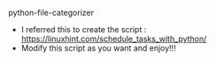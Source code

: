 python-file-categorizer

* I referred this to create the script : https://linuxhint.com/schedule_tasks_with_python/
* Modify this script as you want and enjoy!!!
 
